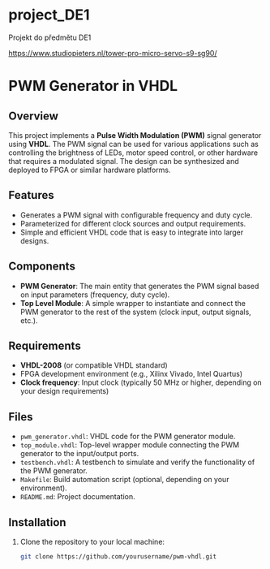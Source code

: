 # project_DE1
Projekt do předmětu DE1

https://www.studiopieters.nl/tower-pro-micro-servo-s9-sg90/

# PWM Generator in VHDL

## Overview
This project implements a **Pulse Width Modulation (PWM)** signal generator using **VHDL**. The PWM signal can be used for various applications such as controlling the brightness of LEDs, motor speed control, or other hardware that requires a modulated signal. The design can be synthesized and deployed to FPGA or similar hardware platforms.

## Features
- Generates a PWM signal with configurable frequency and duty cycle.
- Parameterized for different clock sources and output requirements.
- Simple and efficient VHDL code that is easy to integrate into larger designs.

## Components
- **PWM Generator**: The main entity that generates the PWM signal based on input parameters (frequency, duty cycle).
- **Top Level Module**: A simple wrapper to instantiate and connect the PWM generator to the rest of the system (clock input, output signals, etc.).

## Requirements
- **VHDL-2008** (or compatible VHDL standard)
- FPGA development environment (e.g., Xilinx Vivado, Intel Quartus)
- **Clock frequency**: Input clock (typically 50 MHz or higher, depending on your design requirements)

## Files
- `pwm_generator.vhdl`: VHDL code for the PWM generator module.
- `top_module.vhdl`: Top-level wrapper module connecting the PWM generator to the input/output ports.
- `testbench.vhdl`: A testbench to simulate and verify the functionality of the PWM generator.
- `Makefile`: Build automation script (optional, depending on your environment).
- `README.md`: Project documentation.

## Installation
1. Clone the repository to your local machine:
   ```bash
   git clone https://github.com/yourusername/pwm-vhdl.git
